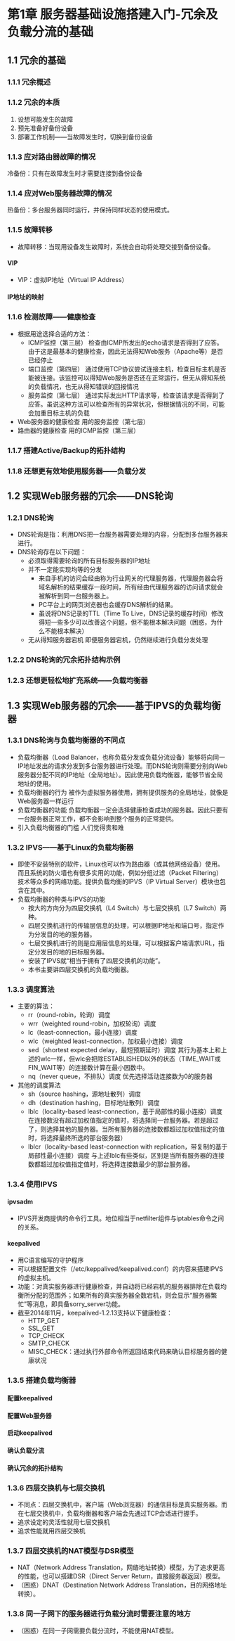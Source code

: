 # 第1章 服务器基础设施搭建入门-冗余及负载分流的基础
## 1.1 冗余的基础
### 1.1.1 冗余概述
### 1.1.2 冗余的本质
1. 设想可能发生的故障
2. 预先准备好备份设备
3. 部署工作机制——当故障发生时，切换到备份设备
### 1.1.3 应对路由器故障的情况
冷备份：只有在故障发生时才需要连接到备份设备
### 1.1.4 应对Web服务器故障的情况
热备份：多台服务器同时运行，并保持同样状态的使用模式。
### 1.1.5 故障转移
* 故障转移：当现用设备发生故障时，系统会自动将处理交接到备份设备。
#### VIP
* VIP：虚拟IP地址（Virtual IP Address）
#### IP地址的映射
### 1.1.6 检测故障——健康检查
* 根据用途选择合适的方法：
    * ICMP监控（第三层）
        检查由ICMP所发出的echo请求是否得到了应答。由于这是最基本的健康检查，因此无法得知Web服务（Apache等）是否已经停止
    * 端口监控（第四层）
        通过使用TCP协议尝试连接主机，检查目标主机是否能被连接。该监控可以得知Web服务是否还在正常运行，但无从得知系统的负载情况，也无从得知错误的回报情况
    * 服务监控（第七层）
        通过实际发出HTTP请求等，检查该请求是否得到了应答。虽说这种方法可以检查所有的异常状况，但根据情况的不同，可能会加重目标主机的负载
* Web服务器的健康检查
    用的服务监控（第七层）
* 路由器的健康检查
    用的ICMP监控（第三层）
### 1.1.7 搭建Active/Backup的拓扑结构
### 1.1.8 还想更有效地使用服务器——负载分发
## 1.2 实现Web服务器的冗余——DNS轮询
### 1.2.1 DNS轮询
* DNS轮询是指：利用DNS把一台服务器需要处理的内容，分配到多台服务器来进行。
* DNS轮询存在以下问题：
    * 必须取得需要轮询的所有目标服务器的IP地址
    * 并不一定能实现均等的分发
        * 来自手机的访问会经由称为行业网关的代理服务器，代理服务器会将域名解析的结果缓存一段时间，所有经由代理服务器的访问请求就会被解析到同一台服务器上。
        * PC平台上的网页浏览器也会缓存DNS解析的结果。
        * 虽说将DNS记录的TTL（Time To Live，DNS记录的缓存时间）修改得短一些多少可以改善这个问题，但不能根本解决问题（困惑，为什么不能根本解决）
    * 无从得知服务器宕机
        即便服务器宕机，仍然继续进行负载分发处理
### 1.2.2 DNS轮询的冗余拓扑结构示例
### 1.2.3 还想更轻松地扩充系统——负载均衡器
## 1.3 实现Web服务器的冗余——基于IPVS的负载均衡器
### 1.3.1 DNS轮询与负载均衡器的不同点
* 负载均衡器（Load Balancer，也称负载分发或负载分流设备）能够将向同一IP地址发出的请求分发到多台服务器进行处理。而DNS轮询则需要分别向Web服务器分配不同的IP地址（全局地址）。因此使用负载均衡器，能够节省全局地址的使用。
* 负载均衡器的行为
    被作为虚拟服务器使用，拥有提供服务的全局地址，就像是Web服务器一样运行
* 负载均衡器的功能
    负载均衡器一定会选择健康检查成功的服务器。因此只要有一台服务器正常工作，都不会影响到整个服务的正常提供。
* 引入负载均衡器的门槛
    人们觉得贵和难
### 1.3.2 IPVS——基于Linux的负载均衡器
* 即使不安装特别的软件，Linux也可以作为路由器（或其他网络设备）使用。而且系统的防火墙也有很多实用的功能，例如分组过滤（Packet Filtering）技术等众多的网络功能。提供负载均衡的IPVS（IP Virtual Server）模块也包含在其中。
* 负载均衡器的种类与IPVS的功能
    * 按大的方向分为四层交换机（L4 Switch）与七层交换机（L7 Switch）两种。
    * 四层交换机进行的传输层信息的处理，可以根据IP地址和端口号，指定作为分发目的地的服务器。
    * 七层交换机进行的则是应用层信息的处理，可以根据客户端请求URL，指定分发目的地的目标服务器。
    * 安装了IPVS就“相当于拥有了四层交换机的功能”。
    * 本书主要讲四层交换机的负载均衡器。
### 1.3.3 调度算法
* 主要的算法：
    * rr（round-robin，轮询）调度
    * wrr（weighted round-robin，加权轮询）调度
    * lc（least-connection，最小连接）调度
    * wlc（weighted least-connection，加权最小连接）调度
    * sed（shortest expected delay，最短预期延时）调度
        其行为基本上和上述的wlc一样，但wlc会把除ESTABLISHED以外的状态（TIME_WAIT或FIN_WAIT等）的连接数计算在最小因数中。
    * nq（never queue，不排队）调度
        优先选择活动连接数为0的服务器
* 其他的调度算法
    * sh（source hashing，源地址散列）调度
    * dh（destination hashing，目标地址散列）调度
    * lblc（locality-based least-connection，基于局部性的最小连接）调度
        在连接数没有超过加权值指定的值时，将选择同一台服务器。若是超过了，则选择其他的服务器。当所有服务器的连接数都超过加权值指定的值时，将选择最终所选的那台服务器）
    * lblcr（locality-based least-connection with replication，带复制的基于局部性最小连接）调度
        与上述lblc有些类似，区别是当所有服务器的连接数都超过加权值指定值时，将选择连接数最少的那台服务器。
### 1.3.4 使用IPVS
#### ipvsadm
* IPVS开发商提供的命令行工具。地位相当于netfilter组件与iptables命令之间的关系。
#### keepalived
* 用C语言编写的守护程序
* 可以根据配置文件（/etc/keppalived/keepalived.conf）的内容来搭建IPVS的虚拟主机。
* 功能：对真实服务器进行健康检查，并自动将已经宕机的服务器排除在负载均衡所分配的范围外；如果所有的真实服务器全数宕机，则会显示“服务器繁忙”等消息，即具备sorry_server功能。
* 截至2014年11月，keepalived-1.2.13支持以下健康检查：
    * HTTP_GET
    * SSL_GET
    * TCP_CHECK
    * SMTP_CHECK
    * MISC_CHECK：通过执行外部命令所返回结束代码来确认目标服务器的健康状况
### 1.3.5 搭建负载均衡器
#### 配置keepalived
#### 配置Web服务器
#### 启动keepalived
#### 确认负载分流
#### 确认冗余的拓扑结构
### 1.3.6 四层交换机与七层交换机
* 不同点：四层交换机中，客户端（Web浏览器）的通信目标是真实服务器。而在七层交换机中，负载均衡器和客户端会先通过TCP会话进行握手。
* 追求设定的灵活性就用七层交换机
* 追求性能就用四层交换机
### 1.3.7 四层交换机的NAT模型与DSR模型
* NAT（Network Address Translation，网络地址转换）模型，为了追求更高的性能，也可以搭建DSR（Direct Server Return，直接服务器返回）模型。
* （困惑）DNAT（Destination Network Address Translation，目的网络地址转换）。
### 1.3.8 同一子网下的服务器进行负载分流时需要注意的地方
* （困惑）在同一子网需要负载分流时，不能使用NAT模型。
